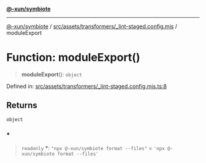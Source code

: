 [**@-xun/symbiote**](../../../../../README.md)

***

[@-xun/symbiote](../../../../../README.md) / [src/assets/transformers/\_lint-staged.config.mjs](../README.md) / moduleExport

# Function: moduleExport()

> **moduleExport**(): `object`

Defined in: [src/assets/transformers/\_lint-staged.config.mjs.ts:8](https://github.com/Xunnamius/symbiote/blob/8c20d618d9f5aba2b98dbaa28f75ebe8791b6067/src/assets/transformers/_lint-staged.config.mjs.ts#L8)

## Returns

`object`

### \*

> `readonly` **\***: `"npx @-xun/symbiote format --files"` = `'npx @-xun/symbiote format --files'`
